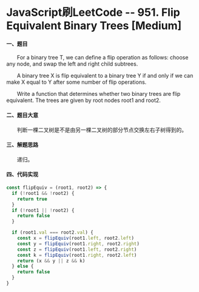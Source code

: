 # JavaScript刷LeetCode -- 951. Flip Equivalent Binary Trees [Medium]

#### 一、题目

  &emsp;&emsp;For a binary tree T, we can define a flip operation as follows: choose any node, and swap the left and right child subtrees.

  &emsp;&emsp;A binary tree X is flip equivalent to a binary tree Y if and only if we can make X equal to Y after some number of flip operations.

  &emsp;&emsp;Write a function that determines whether two binary trees are flip equivalent.  The trees are given by root nodes root1 and root2.

#### 二、题目大意

  &emsp;&emsp;判断一棵二叉树是不是由另一棵二叉树的部分节点交换左右子树得到的。

#### 三、解题思路

  &emsp;&emsp;递归。


#### 四、代码实现

```JavaScript
const flipEquiv = (root1, root2) => {
  if (!root1 && !root2) {
    return true
  }
  if (!root1 || !root2) {
    return false
  }

  if (root1.val === root2.val) {
    const x = flipEquiv(root1.left, root2.left)
    const y = flipEquiv(root1.right, root2.right)
    const z = flipEquiv(root1.left, root2.right)
    const k = flipEquiv(root1.right, root2.left)
    return (x && y || z && k)
  } else {
    return false
  }
}
```